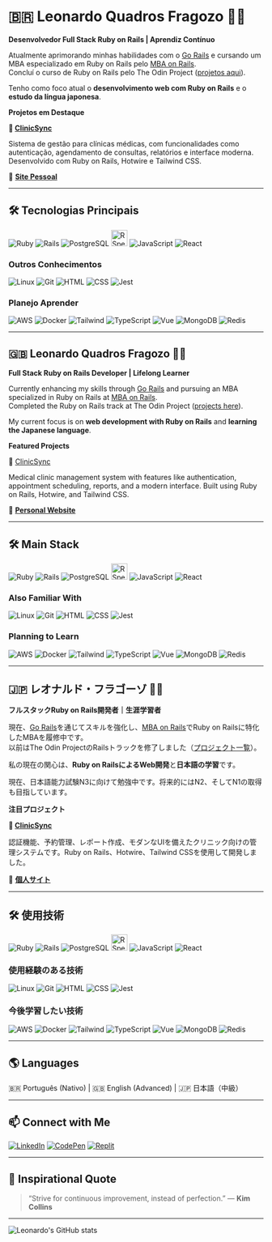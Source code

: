 # 🇧🇷 Leonardo Quadros Fragozo 👋🏼

**Desenvolvedor Full Stack Ruby on Rails | Aprendiz Contínuo**

Atualmente aprimorando minhas habilidades com o [Go Rails](https://gorails.com/) e cursando um MBA especializado em Ruby on Rails pelo [MBA on Rails](https://mbaonrails.com.br/).  
Concluí o curso de Ruby on Rails pelo The Odin Project ([projetos aqui](https://github.com/FragozoLeonardo?tab=repositories)).

Tenho como foco atual o **desenvolvimento web com Ruby on Rails** e o **estudo da língua japonesa**.

**Projetos em Destaque**

**🏥 [ClinicSync](https://github.com/FragozoLeonardo/Clinic-Sync)**

Sistema de gestão para clínicas médicas, com funcionalidades como autenticação, agendamento de consultas, relatórios e interface moderna. Desenvolvido com Ruby on Rails, Hotwire e Tailwind CSS.

🔗 **[Site Pessoal](https://fragozoleonardo.github.io/)**

---

## 🛠️ Tecnologias Principais

![Ruby](https://skillicons.dev/icons?i=ruby)
![Rails](https://skillicons.dev/icons?i=rails)
![PostgreSQL](https://skillicons.dev/icons?i=postgres)
<img src="https://www.svgrepo.com/show/374053/rspec.svg" alt="RSpec" width="32" height="32" />
![JavaScript](https://skillicons.dev/icons?i=js)
![React](https://skillicons.dev/icons?i=react)

### Outros Conhecimentos

![Linux](https://skillicons.dev/icons?i=linux)
![Git](https://skillicons.dev/icons?i=git)
![HTML](https://skillicons.dev/icons?i=html)
![CSS](https://skillicons.dev/icons?i=css)
![Jest](https://skillicons.dev/icons?i=jest)

### Planejo Aprender

![AWS](https://skillicons.dev/icons?i=aws)
![Docker](https://skillicons.dev/icons?i=docker)
![Tailwind](https://skillicons.dev/icons?i=tailwind)
![TypeScript](https://skillicons.dev/icons?i=ts)
![Vue](https://skillicons.dev/icons?i=vue)
![MongoDB](https://skillicons.dev/icons?i=mongodb)
![Redis](https://skillicons.dev/icons?i=redis)

---

## 🇬🇧 Leonardo Quadros Fragozo 👋🏼

**Full Stack Ruby on Rails Developer | Lifelong Learner**

Currently enhancing my skills through [Go Rails](https://gorails.com/) and pursuing an MBA specialized in Ruby on Rails at [MBA on Rails](https://mbaonrails.com.br/).  
Completed the Ruby on Rails track at The Odin Project ([projects here](https://github.com/FragozoLeonardo?tab=repositories)).

My current focus is on **web development with Ruby on Rails** and **learning the Japanese language**.

**Featured Projects**

🏥 [ClinicSync](https://github.com/FragozoLeonardo/Clinic-Sync)

Medical clinic management system with features like authentication, appointment scheduling, reports, and a modern interface. Built using Ruby on Rails, Hotwire, and Tailwind CSS.

🔗 **[Personal Website](https://fragozoleonardo.github.io/)**

---

## 🛠️ Main Stack

![Ruby](https://skillicons.dev/icons?i=ruby)
![Rails](https://skillicons.dev/icons?i=rails)
![PostgreSQL](https://skillicons.dev/icons?i=postgres)
<img src="https://www.svgrepo.com/show/374053/rspec.svg" alt="RSpec" width="32" height="32" />
![JavaScript](https://skillicons.dev/icons?i=js)
![React](https://skillicons.dev/icons?i=react)

### Also Familiar With

![Linux](https://skillicons.dev/icons?i=linux)
![Git](https://skillicons.dev/icons?i=git)
![HTML](https://skillicons.dev/icons?i=html)
![CSS](https://skillicons.dev/icons?i=css)
![Jest](https://skillicons.dev/icons?i=jest)

### Planning to Learn

![AWS](https://skillicons.dev/icons?i=aws)
![Docker](https://skillicons.dev/icons?i=docker)
![Tailwind](https://skillicons.dev/icons?i=tailwind)
![TypeScript](https://skillicons.dev/icons?i=ts)
![Vue](https://skillicons.dev/icons?i=vue)
![MongoDB](https://skillicons.dev/icons?i=mongodb)
![Redis](https://skillicons.dev/icons?i=redis)

---

## 🇯🇵 レオナルド・フラゴーゾ 👋🏼

**フルスタックRuby on Rails開発者｜生涯学習者**

現在、[Go Rails](https://gorails.com/)を通じてスキルを強化し、[MBA on Rails](https://mbaonrails.com.br/)でRuby on Railsに特化したMBAを履修中です。  
以前はThe Odin ProjectのRailsトラックを修了しました（[プロジェクト一覧](https://github.com/FragozoLeonardo?tab=repositories)）。

私の現在の関心は、**Ruby on RailsによるWeb開発**と**日本語の学習**です。

現在、日本語能力試験N3に向けて勉強中です。将来的にはN2、そしてN1の取得も目指しています。

**注目プロジェクト**

**🏥 [ClinicSync](https://github.com/FragozoLeonardo/Clinic-Sync)**

認証機能、予約管理、レポート作成、モダンなUIを備えたクリニック向けの管理システムです。Ruby on Rails、Hotwire、Tailwind CSSを使用して開発しました。

🔗 **[個人サイト](https://fragozoleonardo.github.io/)**

---

## 🛠️ 使用技術

![Ruby](https://skillicons.dev/icons?i=ruby)
![Rails](https://skillicons.dev/icons?i=rails)
![PostgreSQL](https://skillicons.dev/icons?i=postgres)
<img src="https://www.svgrepo.com/show/374053/rspec.svg" alt="RSpec" width="32" height="32" />
![JavaScript](https://skillicons.dev/icons?i=js)
![React](https://skillicons.dev/icons?i=react)

### 使用経験のある技術

![Linux](https://skillicons.dev/icons?i=linux)
![Git](https://skillicons.dev/icons?i=git)
![HTML](https://skillicons.dev/icons?i=html)
![CSS](https://skillicons.dev/icons?i=css)
![Jest](https://skillicons.dev/icons?i=jest)

### 今後学習したい技術

![AWS](https://skillicons.dev/icons?i=aws)
![Docker](https://skillicons.dev/icons?i=docker)
![Tailwind](https://skillicons.dev/icons?i=tailwind)
![TypeScript](https://skillicons.dev/icons?i=ts)
![Vue](https://skillicons.dev/icons?i=vue)
![MongoDB](https://skillicons.dev/icons?i=mongodb)
![Redis](https://skillicons.dev/icons?i=redis)

---

## 🌎 Languages

🇧🇷 Português (Nativo) | 🇬🇧 English (Advanced) | 🇯🇵 日本語（中級）

---

## 📫 Connect with Me

[![LinkedIn](https://skillicons.dev/icons?i=linkedin)](https://linkedin.com/in/leonardo-fragozo)
[![CodePen](https://skillicons.dev/icons?i=codepen)](https://codepen.io/fragozoleo)
[![Replit](https://skillicons.dev/icons?i=replit)](https://replit.com/@FragozoLeonardo)

---

## 🚀 Inspirational Quote

> “Strive for continuous improvement, instead of perfection.” — **Kim Collins**

---

![Leonardo's GitHub stats](https://github-readme-stats.vercel.app/api?username=FragozoLeonardo&show_icons=true&theme=transparent)
